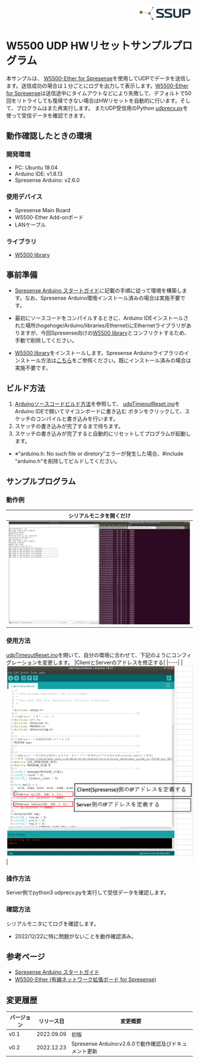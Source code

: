 <div align="right">
<a href="https://developer.sony.com/ja/develop/ssup/"><img src="../../../images/SSUPLOGO2.png" width="150"></a>
</div>

# W5500 UDP HWリセットサンプルプログラム

本サンプルは、 [W5500-Ether for Spresense](https://crane-elec.co.jp/products/oem/vol-20/)を使用してUDPでデータを送信します。送信成功の場合は１分ごとにログを出力して表示します。[W5500-Ether for Spresense](https://crane-elec.co.jp/products/oem/vol-20/)は送信途中にタイムアウトなどにより失敗して、デフォルトで50回をリトライしても復帰できない場合はHWリセットを自動的に行います。そして、プログラムはまた再実行します。
またUDP受信用のPython [udprecv.py](udprecv.py)を使って受信データを確認できます。

## 動作確認したときの環境

### 開発環境
- PC: Ubuntu 18.04
- Arduino IDE: v1.8.13
- Spresense Arduino: v2.6.0

### 使用デバイス
- Spresense Main Board
- W5500-Ether Add-onボード
- LANケーブル

### ライブラリ
- [W5500 library](https://crane-elec.co.jp/wp/wp-content/uploads/2022/03/Ethernet-spi5.zip)

## 事前準備
- [Spresense Arduino スタートガイド](https://developer.sony.com/develop/spresense/docs/arduino_set_up_ja.html)に記載の手順に従って環境を構築します。なお、Spresense Arduino環境インストール済みの場合は実施不要です。

- 最初にソースコードをコンパイルするときに、Arduino IDEインストールされた場所(hogehoge/Arduino/libraries/Ethernet)にEthernetライブラリがありますが、今回Spresense向けの[W5500 library](https://crane-elec.co.jp/wp/wp-content/uploads/2022/03/Ethernet-spi5.zip)とコンフリクトするため、手動で削除してください。

- [W5500 library](https://crane-elec.co.jp/wp/wp-content/uploads/2022/03/Ethernet-spi5.zip)をインストールします。Spresense Arduinoライブラリのインストール方法は[こちら](https://github.com/SonySemiconductorSolutions/ssup-spresense-internal/blob/main/FAQ.md#arduino%E3%83%A9%E3%82%A4%E3%83%96%E3%83%A9%E3%83%AA%E3%82%92%E3%82%A4%E3%83%B3%E3%82%B9%E3%83%88%E3%83%BC%E3%83%AB%E3%81%99%E3%82%8B%E6%96%B9%E6%B3%95)をご参照ください。既にインストール済みの場合は実施不要です。

## ビルド方法
1. [Arduinoソースコードビルド方法](https://developer.sony.com/develop/spresense/docs/arduino_set_up_ja.html#_led_%E3%81%AE%E3%82%B9%E3%82%B1%E3%83%83%E3%83%81%E3%82%92%E5%8B%95%E3%81%8B%E3%81%97%E3%81%A6%E3%81%BF%E3%82%8B)を参照して、
[udpTimeoutReset.ino](./udpTimeoutReset.ino)をArduino IDEで開いてマイコンボードに書き込む ボタンをクリックして、スケッチのコンパイルと書き込みを行います。
2. スケッチの書き込みが完了するまで待ちます。
3. スケッチの書き込みが完了すると自動的にリセットしてプログラムが起動します。
  - ※"arduino.h: No such file or diretory"エラーが発生した場合、#include "arduino.h"を削除してビルドしてください。

## サンプルプログラム

### 動作例
|シリアルモニタを開くだけ|
|----|
|![シリアルモニタを開く](images/シリアルモニタを開く.png)|

### 使用方法
[udpTimeoutReset.ino](./udpTimeoutReset.ino)を開いて、自分の環境に合わせて、下記のようにコンフィグレーションを変更します。
|ClientとServerのアドレスを修正する|
|----|
|![ClientとServerのアドレスを修正する](images/config1.png)|

### 操作方法
Server側でpython3 udprecv.pyを実行して受信データを確認します。

### 確認方法
シリアルモニタにてログを確認します。
- 2022/12/22に特に問題がないことを動作確認済み。

## 参考ページ
- [Spresense Arduino スタートガイド](https://developer.sony.com/develop/spresense/docs/arduino_set_up_ja.html)
- [W5500-Ether (有線ネットワーク拡張ボード for Spresense)](https://crane-elec.co.jp/products/oem/vol-20/)

## 変更履歴
|バージョン|リリース日|変更概要|
|----|----|----|
|v0.1|2022.09.09|初版|
|v0.2|2022.12.23|Spresense Arduino:v2.6.0で動作確認及びドキュメント更新|
